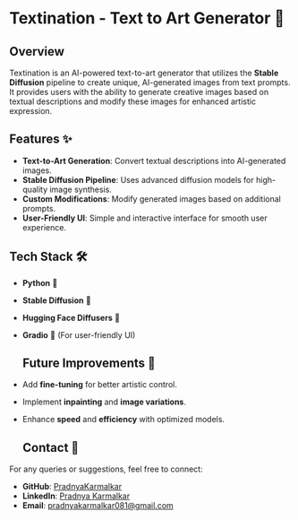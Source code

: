 # Textination - Text to Art Generator 🎨

## Overview
Textination is an AI-powered text-to-art generator that utilizes the **Stable Diffusion** pipeline to create unique, AI-generated images from text prompts. It provides users with the ability to generate creative images based on textual descriptions and modify these images for enhanced artistic expression.

## Features ✨
- **Text-to-Art Generation**: Convert textual descriptions into AI-generated images.
- **Stable Diffusion Pipeline**: Uses advanced diffusion models for high-quality image synthesis.
- **Custom Modifications**: Modify generated images based on additional prompts.
- **User-Friendly UI**: Simple and interactive interface for smooth user experience.

## Tech Stack 🛠️
- **Python** 🐍
- **Stable Diffusion** 🎨
- **Hugging Face Diffusers** 🤗
- **Gradio** 🚀 (For user-friendly UI)

  ## Future Improvements 🔮
- Add **fine-tuning** for better artistic control.
- Implement **inpainting** and **image variations**.
- Enhance **speed** and **efficiency** with optimized models.

  ## Contact 📧
For any queries or suggestions, feel free to connect:
- **GitHub**: [PradnyaKarmalkar](https://github.com/PradnyaKarmalkar)
- **LinkedIn**: [Pradnya Karmalkar](https://linkedin.com/in/PradnyaKarmalkar)
- **Email**: pradnyakarmalkar081@gmail.com
